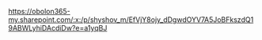 https://obolon365-my.sharepoint.com/:x:/p/shyshov_m/EfVjY8ojy_dDgwdOYV7A5JoBFkszdQ19ABWLyhiDAcdiDw?e=a1yqBJ
